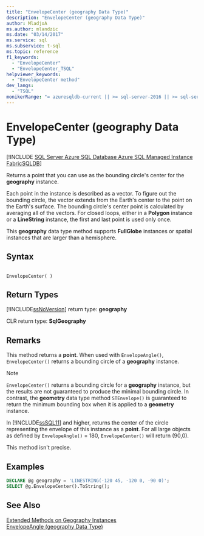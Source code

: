 ```yaml
---
title: "EnvelopeCenter (geography Data Type)"
description: "EnvelopeCenter (geography Data Type)"
author: MladjoA
ms.author: mlandzic
ms.date: "03/14/2017"
ms.service: sql
ms.subservice: t-sql
ms.topic: reference
f1_keywords:
  - "EnvelopeCenter"
  - "EnvelopeCenter_TSQL"
helpviewer_keywords:
  - "EnvelopeCenter method"
dev_langs:
  - "TSQL"
monikerRange: "= azuresqldb-current || >= sql-server-2016 || >= sql-server-linux-2017 || = azuresqldb-mi-current || =fabric"
---
```

# EnvelopeCenter (geography Data Type)
[!INCLUDE [SQL Server Azure SQL Database Azure SQL Managed Instance FabricSQLDB](../../includes/applies-to-version/sql-asdb-asdbmi-fabricsqldb.md)]

Returns a point that you can use as the bounding circle's center for the **geography** instance.  
  
Each point in the instance is described as a vector. To figure out the bounding circle, the vector extends from the Earth's center to the point on the Earth's surface. The bounding circle's center point is calculated by averaging all of the vectors. For closed loops, either in a **Polygon** instance or a **LineString** instance, the first and last point is used only once.  
  
This **geography** data type method supports **FullGlobe** instances or spatial instances that are larger than a hemisphere.  
  
## Syntax  
  
```  
  
EnvelopeCenter( )  
```  
  
## Return Types
[!INCLUDE[ssNoVersion](../../includes/ssnoversion-md.md)] return type: **geography**  
  
CLR return type: **SqlGeography**  
  
## Remarks  
This method returns a **point**. When used with `EnvelopeAngle()`, `EnvelopeCenter()` returns a bounding circle of a **geography** instance.  
  
> [!NOTE]  
>  `EnvelopeCenter()` returns a bounding circle for a **geography** instance, but the results are not guaranteed to produce the minimal bounding circle. In contrast, the **geometry** data type method `STEnvelope()` is guaranteed to return the minimum bounding box when it is applied to a **geometry** instance.  
  
In [!INCLUDE[ssSQL11](../../includes/sssql11-md.md)] and higher, returns the center of the circle representing the envelope of this instance as a **point**. For all large objects as defined by `EnvelopeAngle()` = 180, `EnvelopeCenter()` will return (90,0).  
  
This method isn't precise.  
  
## Examples  
  
```sql
DECLARE @g geography = 'LINESTRING(-120 45, -120 0, -90 0)';  
SELECT @g.EnvelopeCenter().ToString();  
```  
  
## See Also  
[Extended Methods on Geography Instances](../../t-sql/spatial-geography/extended-methods-on-geography-instances.md)   
[EnvelopeAngle &#40;geography Data Type&#41;](../../t-sql/spatial-geography/envelopeangle-geography-data-type.md)  
  
  

